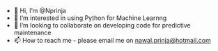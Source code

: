 - 👋 Hi, I’m @Nprinja
- 👀 I’m interested in using Python for Machine Learnng
- 💞️ I’m looking to collaborate on developing code for predictive maintenance
- 📫 How to reach me - please email me on nawal.prinja@hotmail.com

<!---
Nprinja/Nprinja is a ✨ special ✨ repository because its `README.md` (this file) appears on your GitHub profile.
You can click the Preview link to take a look at your changes.
--->
